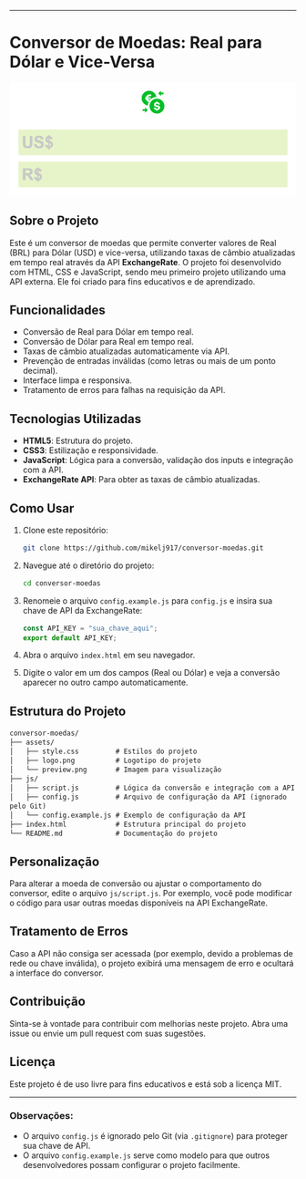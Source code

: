 
---

# Conversor de Moedas: Real para Dólar e Vice-Versa

![Visualização do Conversor](./assets/preview.png)

## Sobre o Projeto
Este é um conversor de moedas que permite converter valores de Real (BRL) para Dólar (USD) e vice-versa, utilizando taxas de câmbio atualizadas em tempo real através da API **ExchangeRate**. O projeto foi desenvolvido com HTML, CSS e JavaScript, sendo meu primeiro projeto utilizando uma API externa. Ele foi criado para fins educativos e de aprendizado.

## Funcionalidades
- Conversão de Real para Dólar em tempo real.
- Conversão de Dólar para Real em tempo real.
- Taxas de câmbio atualizadas automaticamente via API.
- Prevenção de entradas inválidas (como letras ou mais de um ponto decimal).
- Interface limpa e responsiva.
- Tratamento de erros para falhas na requisição da API.

## Tecnologias Utilizadas
- **HTML5**: Estrutura do projeto.
- **CSS3**: Estilização e responsividade.
- **JavaScript**: Lógica para a conversão, validação dos inputs e integração com a API.
- **ExchangeRate API**: Para obter as taxas de câmbio atualizadas.

## Como Usar
1. Clone este repositório:
   ```bash
   git clone https://github.com/mikelj917/conversor-moedas.git
   ```

2. Navegue até o diretório do projeto:
   ```bash
   cd conversor-moedas
   ```

3. Renomeie o arquivo `config.example.js` para `config.js` e insira sua chave de API da ExchangeRate:
   ```javascript
   const API_KEY = "sua_chave_aqui";
   export default API_KEY;
   ```

4. Abra o arquivo `index.html` em seu navegador.

5. Digite o valor em um dos campos (Real ou Dólar) e veja a conversão aparecer no outro campo automaticamente.

## Estrutura do Projeto
```
conversor-moedas/
├── assets/
│   ├── style.css         # Estilos do projeto
│   ├── logo.png          # Logotipo do projeto
│   └── preview.png       # Imagem para visualização
├── js/
│   ├── script.js         # Lógica da conversão e integração com a API
│   ├── config.js         # Arquivo de configuração da API (ignorado pelo Git)
│   └── config.example.js # Exemplo de configuração da API
├── index.html            # Estrutura principal do projeto
└── README.md             # Documentação do projeto
```

## Personalização
Para alterar a moeda de conversão ou ajustar o comportamento do conversor, edite o arquivo `js/script.js`. Por exemplo, você pode modificar o código para usar outras moedas disponíveis na API ExchangeRate.

## Tratamento de Erros
Caso a API não consiga ser acessada (por exemplo, devido a problemas de rede ou chave inválida), o projeto exibirá uma mensagem de erro e ocultará a interface do conversor.

## Contribuição
Sinta-se à vontade para contribuir com melhorias neste projeto. Abra uma issue ou envie um pull request com suas sugestões.

## Licença
Este projeto é de uso livre para fins educativos e está sob a licença MIT.

---

### Observações:
- O arquivo `config.js` é ignorado pelo Git (via `.gitignore`) para proteger sua chave de API.
- O arquivo `config.example.js` serve como modelo para que outros desenvolvedores possam configurar o projeto facilmente.